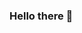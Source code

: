 ### Hello there 👋

<!--
**lucassaporetti/lucassaporetti** is a ✨ _special_ ✨ repository because its `README.md` (this file) appears on your GitHub profile.

```python
dev = 'Lucas'
print(f'Hello world! My name is {dev}, nice to meet you!')
```
> Hi! I am a junior developer in search of constant growth on the field of Web/Mobile applications with Python, Django, JavaScript, React, Node, HTML/CSS, SQL and NoSQL. It is a great pleasure to welcome you here. Shall we exchange knowledge?

### &#x1f4c8; My GitHub Stats

<p align="center">
<a href="https://github.com/lucassaporetti>
  <img align="center" src="https://github-readme-stats.vercel.app/api/top-langs/?username=lucassaporetti&hide=perl,assembly,c&title_color=ffffff&text_color=c9cacc&icon_color=2bbc8a&bg_color=1d1f21" />
</a>

<a href="https://github.com/lucassaporetti">
  <img align="center" src="https://github-readme-stats.vercel.app/api?username=lucassaporetti&show_icons=true&theme=gruvbox" alt="Catalin's GitHub Stats" />
</a>
</p>

